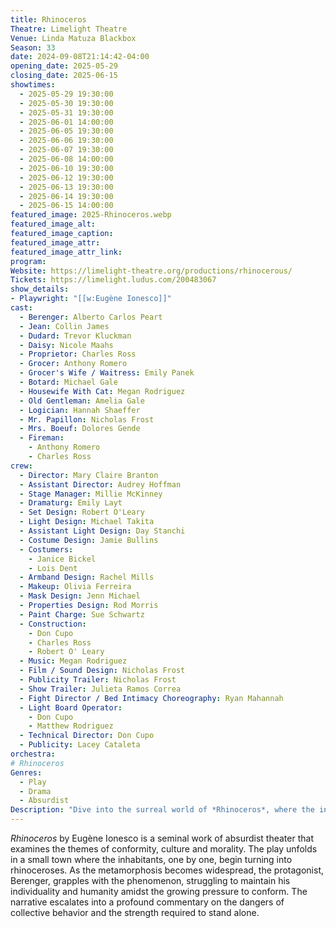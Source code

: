 ```yaml
---
title: Rhinoceros
Theatre: Limelight Theatre
Venue: Linda Matuza Blackbox
Season: 33
date: 2024-09-08T21:14:42-04:00
opening_date: 2025-05-29
closing_date: 2025-06-15
showtimes:
  - 2025-05-29 19:30:00
  - 2025-05-30 19:30:00
  - 2025-05-31 19:30:00
  - 2025-06-01 14:00:00
  - 2025-06-05 19:30:00
  - 2025-06-06 19:30:00
  - 2025-06-07 19:30:00
  - 2025-06-08 14:00:00
  - 2025-06-10 19:30:00
  - 2025-06-12 19:30:00
  - 2025-06-13 19:30:00
  - 2025-06-14 19:30:00
  - 2025-06-15 14:00:00
featured_image: 2025-Rhinoceros.webp
featured_image_alt: 
featured_image_caption: 
featured_image_attr: 
featured_image_attr_link: 
program:
Website: https://limelight-theatre.org/productions/rhinocerous/
Tickets: https://limelight.ludus.com/200483067
show_details: 
- Playwright: "[[w:Eugène Ionesco]]"
cast:
  - Berenger: Alberto Carlos Peart
  - Jean: Collin James
  - Dudard: Trevor Kluckman
  - Daisy: Nicole Maahs
  - Proprietor: Charles Ross
  - Grocer: Anthony Romero
  - Grocer's Wife / Waitress: Emily Panek
  - Botard: Michael Gale
  - Housewife With Cat: Megan Rodriguez
  - Old Gentleman: Amelia Gale
  - Logician: Hannah Shaeffer
  - Mr. Papillon: Nicholas Frost
  - Mrs. Boeuf: Dolores Gende
  - Fireman:
    - Anthony Romero
    - Charles Ross
crew:
  - Director: Mary Claire Branton
  - Assistant Director: Audrey Hoffman
  - Stage Manager: Millie McKinney
  - Dramaturg: Emily Layt
  - Set Design: Robert O'Leary
  - Light Design: Michael Takita
  - Assistant Light Design: Day Stanchi
  - Costume Design: Jamie Bullins
  - Costumers:
    - Janice Bickel
    - Lois Dent
  - Armband Design: Rachel Mills
  - Makeup: Olivia Ferreira
  - Mask Design: Jenn Michael
  - Properties Design: Rod Morris
  - Paint Charge: Sue Schwartz
  - Construction:
    - Don Cupo
    - Charles Ross
    - Robert O' Leary
  - Music: Megan Rodriguez
  - Film / Sound Design: Nicholas Frost
  - Publicity Trailer: Nicholas Frost
  - Show Trailer: Julieta Ramos Correa
  - Fight Director / Bed Intimacy Choreography: Ryan Mahannah
  - Light Board Operator: 
    - Don Cupo
    - Matthew Rodriguez
  - Technical Director: Don Cupo
  - Publicity: Lacey Cataleta
orchestra:
# Rhinoceros
Genres:
  - Play
  - Drama
  - Absurdist
Description: "Dive into the surreal world of *Rhinoceros*, where the inexplicable transformation of people into rhinoceroses becomes a powerful metaphor for conformity and mass hysteria."
---
```

*Rhinoceros* by Eugène Ionesco is a seminal work of absurdist theater that examines the themes of conformity, culture and morality. The play unfolds in a small town where the inhabitants, one by one, begin turning into rhinoceroses. As the metamorphosis becomes widespread, the protagonist, Berenger, grapples with the phenomenon, struggling to maintain his individuality and humanity amidst the growing pressure to conform. The narrative escalates into a profound commentary on the dangers of collective behavior and the strength required to stand alone.